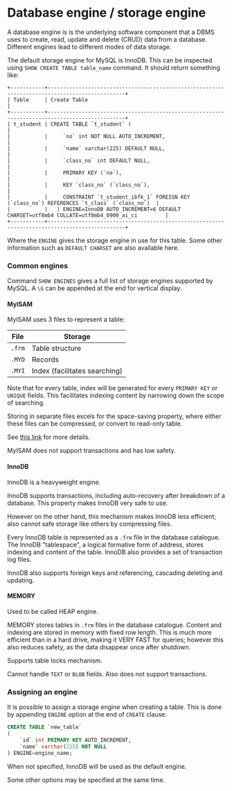 # Database engine / storage engine

A database engine is is the underlying software component that a DBMS uses
to create, read, update and delete (CRUD) data from a database.
Different engines lead to different modes of data storage.

The default storage engine for MySQL is InnoDB.
This can be inspected using `SHOW CREATE TABLE table_name` command.
It should return something like:

    +-----------+-----------------------------------------------------------------------------------------------+
    | Table     | Create Table                                                                                  |
    +-----------+-----------------------------------------------------------------------------------------------+
    | t_student | CREATE TABLE `t_student` (                                                                    |
    |			|	  `no` int NOT NULL AUTO_INCREMENT,                                                         |
    |			|	  `name` varchar(225) DEFAULT NULL,                                                         |
    |			|	  `class_no` int DEFAULT NULL,                                                              |
    |			|	  PRIMARY KEY (`no`),                                                                       |
    |			|	  KEY `class_no` (`class_no`),                                                              |
    |			|	  CONSTRAINT `t_student_ibfk_1` FOREIGN KEY (`class_no`) REFERENCES `t_class` (`class_no`)  |
    |			|	) ENGINE=InnoDB AUTO_INCREMENT=6 DEFAULT CHARSET=utf8mb4 COLLATE=utf8mb4_0900_ai_ci 		| 
    +-----------+-----------------------------------------------------------------------------------------------+

Where the `ENGINE` gives the storage engine in use for this table.
Some other information such as `DEFAULT CHARSET` are also available here.

### Common engines

Command `SHOW ENGINES` gives a full list of storage engines supported by MySQL.
A `\G` can be appended at the end for vertical display.

#### MyISAM

MyISAM uses 3 files to represent a table:

| File | Storage |
|--|--|
| `.frm` | Table structure |
| `.MYD` | Records |
| `.MYI` | Index (facilitates searching) |

Note that for every table, index will be generated for every `PRIMARY KEY` or `UNIQUE` fields.
This facilitates indexing content by narrowing down the scope of searching.

Storing in separate files excels for the space-saving property,
where either these files can be compressed, or convert to read-only table.

See [this link](https://dev.mysql.com/doc/internals/en/myisam-files.html) for more details.

MyISAM does not support transactions and has low safety.

#### InnoDB

InnoDB is a heavyweight engine.

InnoDB supports transactions, including auto-recovery after breakdown of a database.
This property makes InnoDB very safe to use.

However on the other hand, this mechanism makes InnoDB less efficient;
also cannot safe storage like others by compressing files.

Every InnoDB table is represented as a `.frm` file in the database catalogue.
The InnoDB "tablespace", a logical formative form of address, stores indexing and content of the table.
InnoDB also provides a set of transaction log files.

InnoDB also supports foreign keys and referencing, cascading deleting and updating.

#### MEMORY

Used to be called HEAP engine.

MEMORY stores tables in `.frm` files in the database catalogue.
Content and indexing are stored in memory with fixed row length.
This is much more efficient than in a hard drive, making it VERY FAST for queries;
however this also reduces safety, as the data disappear once after shutdown.

Supports table locks mechanism.

Cannot handle `TEXT` or `BLOB` fields. Also does not support transactions.

### Assigning an engine

It is possible to assign a storage engine when creating a table.
This is done by appending `ENGINE` option at the end of `CREATE` clause:

```sql
CREATE TABLE `new_table`
(
	`id` int PRIMARY KEY AUTO_INCREMENT,
	`name` varchar(225) NOT NULL
) ENGINE=engine_name;
```

When not specified, InnoDB will be used as the default engine.

Some other options may be specified at the same time.
